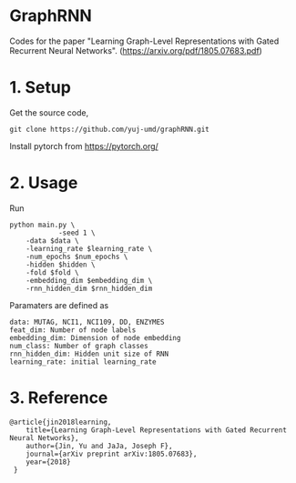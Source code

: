 # GraphRNN
Codes for the paper "Learning Graph-Level Representations with Gated Recurrent Neural Networks". (https://arxiv.org/pdf/1805.07683.pdf)

# 1. Setup

Get the source code,

    git clone https://github.com/yuj-umd/graphRNN.git

Install pytorch from https://pytorch.org/

# 2. Usage

Run

    python main.py \
                -seed 1 \
		-data $data \
		-learning_rate $learning_rate \
		-num_epochs $num_epochs \
		-hidden $hidden \
		-fold $fold \
		-embedding_dim $embedding_dim \
		-rnn_hidden_dim $rnn_hidden_dim 

Paramaters are defined as

    data: MUTAG, NCI1, NCI109, DD, ENZYMES
    feat_dim: Number of node labels
    embedding_dim: Dimension of node embedding
    num_class: Number of graph classes
    rnn_hidden_dim: Hidden unit size of RNN
    learning_rate: initial learning_rate



# 3. Reference
    @article{jin2018learning,
        title={Learning Graph-Level Representations with Gated Recurrent Neural Networks},
        author={Jin, Yu and JaJa, Joseph F},
        journal={arXiv preprint arXiv:1805.07683},
        year={2018}
     }
